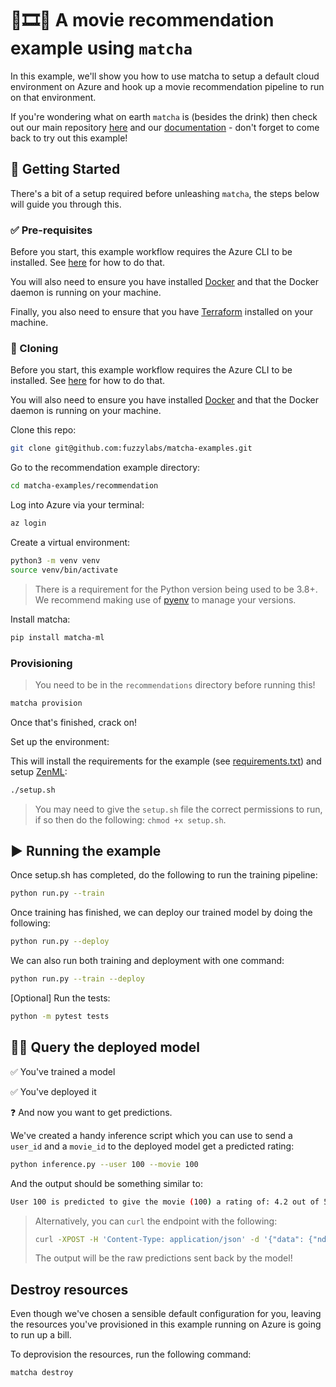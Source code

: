 # 🎥🎞🍿 A movie recommendation example using `matcha`

In this example, we'll show you how to use matcha to setup a default cloud environment on Azure and hook up a movie recommendation pipeline to run on that environment.

If you're wondering what on earth `matcha` is (besides the drink) then check out our main repository [here](https://github.com/fuzzylabs/matcha) and our [documentation](https://fuzzylabs.github.io/matcha/) - don't forget to come back to try out this example!

## 🚦 Getting Started

There's a bit of a setup required before unleashing `matcha`, the steps below will guide you through this.

### &#9989; Pre-requisites

Before you start, this example workflow requires the Azure CLI to be installed. See [here](https://learn.microsoft.com/en-us/cli/azure/install-azure-cli) for how to do that.

You will also need to ensure you have installed [Docker](https://docs.docker.com/get-docker/) and that the Docker daemon is running on your machine.

Finally, you also need to ensure that you have [Terraform](https://developer.hashicorp.com/terraform/tutorials/aws-get-started/install-cli) installed on your machine.

### 🧬 Cloning

Before you start, this example workflow requires the Azure CLI to be installed. See [here](https://learn.microsoft.com/en-us/cli/azure/install-azure-cli) for how to do that.

You will also need to ensure you have installed [Docker](https://docs.docker.com/get-docker/) and that the Docker daemon is running on your machine.

Clone this repo:

```bash
git clone git@github.com:fuzzylabs/matcha-examples.git
```

Go to the recommendation example directory:

```bash
cd matcha-examples/recommendation
```

Log into Azure via your terminal:

```bash
az login
```

Create a virtual environment:

```bash
python3 -m venv venv 
source venv/bin/activate
```

> There is a requirement for the Python version being used to be 3.8+. We recommend making use of [pyenv](https://github.com/pyenv/pyenv) to manage your versions.

Install matcha:

```bash
pip install matcha-ml
```

### Provisioning

> You need to be in the `recommendations` directory before running this!

```bash
matcha provision
```

Once that's finished, crack on!

Set up the environment:

This will install the requirements for the example (see [requirements.txt](requirements.txt)) and setup [ZenML](https://docs.zenml.io/getting-started/introduction):

```bash
./setup.sh
```

> You may need to give the `setup.sh` file the correct permissions to run, if so then do the following: `chmod +x setup.sh`.

## ▶️ Running the example

Once setup.sh has completed, do the following to run the training pipeline:

```bash
python run.py --train
```

Once training has finished, we can deploy our trained model by doing the following:

```bash
python run.py --deploy
```

We can also run both training and deployment with one command:

```bash
python run.py --train --deploy
```

[Optional] Run the tests:

```bash
python -m pytest tests
```

## 🙋‍♀ Query the deployed model

✅ You've trained a model

✅ You've deployed it

❓ And now you want to get predictions.

We've created a handy inference script which you can use to send a `user_id` and a `movie_id` to the deployed model get a predicted rating:

```bash
python inference.py --user 100 --movie 100
```

And the output should be something similar to:

```bash
User 100 is predicted to give the movie (100) a rating of: 4.2 out of 5
```

> Alternatively, you can `curl` the endpoint with the following:
>
> ```bash
> curl -XPOST -H 'Content-Type: application/json' -d '{"data": {"ndarray": [{"iid": "302", "uid": "196"}]}}' <endpoint_url>
> ```
>
> The output will be the raw predictions sent back by the model!

## Destroy resources

Even though we've chosen a sensible default configuration for you, leaving the resources you've provisioned in this example running on Azure is going to run up a bill.

To deprovision the resources, run the following command:

```bash
matcha destroy
```
